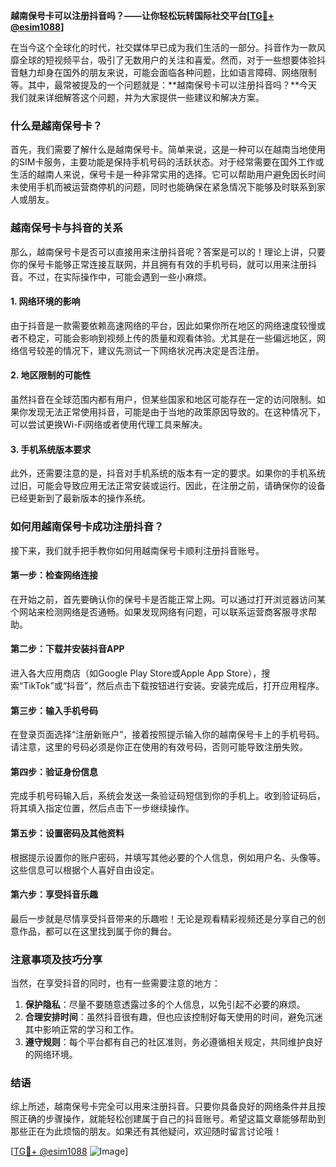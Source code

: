 **越南保号卡可以注册抖音吗？——让你轻松玩转国际社交平台[[TG💪+ @esim1088](https://t.me/s/esim1088)]**

在当今这个全球化的时代，社交媒体早已成为我们生活的一部分。抖音作为一款风靡全球的短视频平台，吸引了无数用户的关注和喜爱。然而，对于一些想要体验抖音魅力却身在国外的朋友来说，可能会面临各种问题，比如语言障碍、网络限制等。其中，最常被提及的一个问题就是：**越南保号卡可以注册抖音吗？**今天我们就来详细解答这个问题，并为大家提供一些建议和解决方案。

### 什么是越南保号卡？

首先，我们需要了解什么是越南保号卡。简单来说，这是一种可以在越南当地使用的SIM卡服务，主要功能是保持手机号码的活跃状态。对于经常需要在国外工作或生活的越南人来说，保号卡是一种非常实用的选择。它可以帮助用户避免因长时间未使用手机而被运营商停机的问题，同时也能确保在紧急情况下能够及时联系到家人或朋友。

### 越南保号卡与抖音的关系

那么，越南保号卡是否可以直接用来注册抖音呢？答案是可以的！理论上讲，只要你的保号卡能够正常连接互联网，并且拥有有效的手机号码，就可以用来注册抖音。不过，在实际操作中，可能会遇到一些小麻烦。

#### 1. 网络环境的影响
由于抖音是一款需要依赖高速网络的平台，因此如果你所在地区的网络速度较慢或者不稳定，可能会影响到视频上传的质量和观看体验。尤其是在一些偏远地区，网络信号较差的情况下，建议先测试一下网络状况再决定是否注册。

#### 2. 地区限制的可能性
虽然抖音在全球范围内都有用户，但某些国家和地区可能存在一定的访问限制。如果你发现无法正常使用抖音，可能是由于当地的政策原因导致的。在这种情况下，可以尝试更换Wi-Fi网络或者使用代理工具来解决。

#### 3. 手机系统版本要求
此外，还需要注意的是，抖音对手机系统的版本有一定的要求。如果你的手机系统过旧，可能会导致应用无法正常安装或运行。因此，在注册之前，请确保你的设备已经更新到了最新版本的操作系统。

### 如何用越南保号卡成功注册抖音？

接下来，我们就手把手教你如何用越南保号卡顺利注册抖音账号。

#### 第一步：检查网络连接
在开始之前，首先要确认你的保号卡是否能正常上网。可以通过打开浏览器访问某个网站来检测网络是否通畅。如果发现网络有问题，可以联系运营商客服寻求帮助。

#### 第二步：下载并安装抖音APP
进入各大应用商店（如Google Play Store或Apple App Store），搜索“TikTok”或“抖音”，然后点击下载按钮进行安装。安装完成后，打开应用程序。

#### 第三步：输入手机号码
在登录页面选择“注册新账户”，接着按照提示输入你的越南保号卡上的手机号码。请注意，这里的号码必须是你正在使用的有效号码，否则可能导致注册失败。

#### 第四步：验证身份信息
完成手机号码输入后，系统会发送一条验证码短信到你的手机上。收到验证码后，将其填入指定位置，然后点击下一步继续操作。

#### 第五步：设置密码及其他资料
根据提示设置你的账户密码，并填写其他必要的个人信息，例如用户名、头像等。这些信息可以根据个人喜好自由设定。

#### 第六步：享受抖音乐趣
最后一步就是尽情享受抖音带来的乐趣啦！无论是观看精彩视频还是分享自己的创意作品，都可以在这里找到属于你的舞台。

### 注意事项及技巧分享

当然，在享受抖音的同时，也有一些需要注意的地方：

1. **保护隐私**：尽量不要随意透露过多的个人信息，以免引起不必要的麻烦。
2. **合理安排时间**：虽然抖音很有趣，但也应该控制好每天使用的时间，避免沉迷其中影响正常的学习和工作。
3. **遵守规则**：每个平台都有自己的社区准则，务必遵循相关规定，共同维护良好的网络环境。

### 结语

综上所述，越南保号卡完全可以用来注册抖音。只要你具备良好的网络条件并且按照正确的步骤操作，就能轻松创建属于自己的抖音账号。希望这篇文章能够帮助到那些正在为此烦恼的朋友。如果还有其他疑问，欢迎随时留言讨论哦！

[[TG💪+ @esim1088](https://t.me/s/esim1088) ![Image](https://i.postimg.cc/4NQfJmqS/Snipaste-2025-05-13-00-14-12.png)]